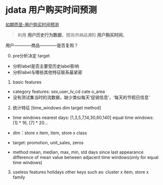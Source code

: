 # jdata 用户购买时间预测
[如期而至-用户购买时间预测](https://jdata.jd.com/html/detail.html?id=2)
> 利用 **用户历史行为数据**，预测*热销品类*的 **用户购买时间**。

用户————商品————是否复购？

0. pre分析决定 target
- 分析label是否主要受历史label影响
- 分析label与哪些其他特征联系最紧密

1. basic features
- category features: sex,user_lv_cd cate o_area
- 没有测试集当时的流数据，缺少类似每天‘促销信息’，‘每天的节假日信息’

2. 统计特征 [time_windows dim target method]
- time windows
	nearest days: [1,3,5,7,14,30,60,140]
	equal time windows: [1] * 16, [7] * 20...

- dim：store x item, item, store x class

- target: promotion, unit_sales, zeros

- method
	mean, median, max, min, std
	days since last appearance
	difference of mean value between adjacent time windows(only for equal time windows)

3. useless features
	holidays
	other keys such as: cluster x item, store x family

